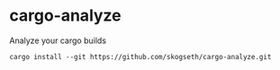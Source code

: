 # cargo-analyze
Analyze your cargo builds

```
cargo install --git https://github.com/skogseth/cargo-analyze.git
```
